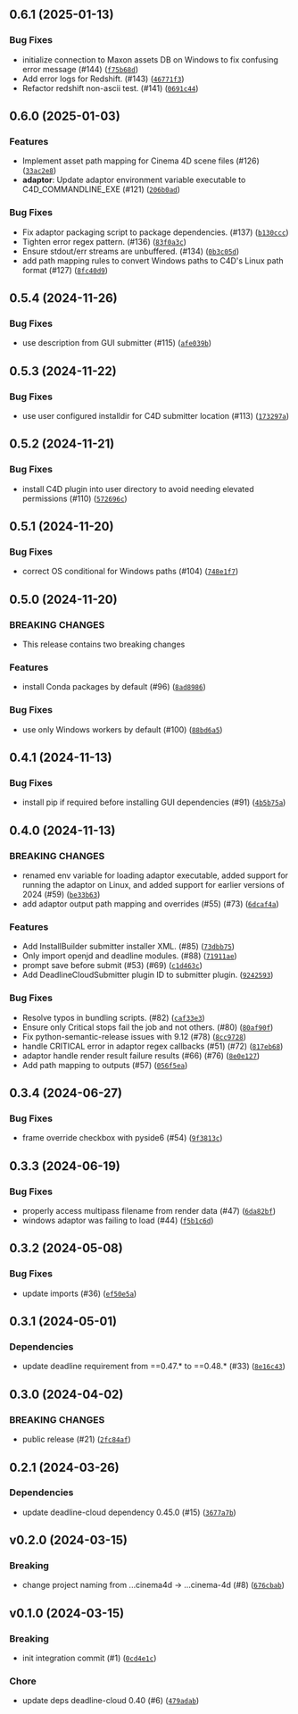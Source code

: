 ## 0.6.1 (2025-01-13)



### Bug Fixes
* initialize connection to Maxon assets DB on Windows to fix confusing error message (#144) ([`f75b68d`](https://github.com/aws-deadline/deadline-cloud-for-cinema-4d/commit/f75b68d00ea029723fe573df40b3b78b3adf92fd))
* Add error logs for Redshift. (#143) ([`46771f3`](https://github.com/aws-deadline/deadline-cloud-for-cinema-4d/commit/46771f333f4c70acc1dfe362a5da55bc321b4e13))
* Refactor redshift non-ascii test. (#141) ([`0691c44`](https://github.com/aws-deadline/deadline-cloud-for-cinema-4d/commit/0691c444df7576a4256c7662e6e6c8b48e1f8ea1))

## 0.6.0 (2025-01-03)


### Features
* Implement asset path mapping for Cinema 4D scene files (#126) ([`33ac2e8`](https://github.com/aws-deadline/deadline-cloud-for-cinema-4d/commit/33ac2e8c298ac7902b1bdc1c5db87397816e1228))
* **adaptor**: Update adaptor environment variable executable to C4D_COMMANDLINE_EXE (#121) ([`206b0ad`](https://github.com/aws-deadline/deadline-cloud-for-cinema-4d/commit/206b0add6bd93ab2587508a075b350e53f1f69f1))

### Bug Fixes
* Fix adaptor packaging script to package dependencies. (#137) ([`b130ccc`](https://github.com/aws-deadline/deadline-cloud-for-cinema-4d/commit/b130cccfba780a5ac540a118feb38c316790c45b))
* Tighten error regex pattern. (#136) ([`83f0a3c`](https://github.com/aws-deadline/deadline-cloud-for-cinema-4d/commit/83f0a3c59414fc2c7f440582fdadccb1501b2f4a))
* Ensure stdout/err streams are unbuffered. (#134) ([`0b3c05d`](https://github.com/aws-deadline/deadline-cloud-for-cinema-4d/commit/0b3c05d5c724c63c3a735698e31834b91dbb55e8))
* add path mapping rules to convert Windows paths to C4D's Linux path format (#127) ([`8fc40d9`](https://github.com/aws-deadline/deadline-cloud-for-cinema-4d/commit/8fc40d9cbbd87a9da593d96b11b0d2bf4b6cc406))

## 0.5.4 (2024-11-26)



### Bug Fixes
* use description from GUI submitter (#115) ([`afe039b`](https://github.com/aws-deadline/deadline-cloud-for-cinema-4d/commit/afe039b52430abe9c8e2ecddc9bda97466ac8f81))

## 0.5.3 (2024-11-22)



### Bug Fixes
* use user configured installdir for C4D submitter location (#113) ([`173297a`](https://github.com/aws-deadline/deadline-cloud-for-cinema-4d/commit/173297a4918c87386cf7e16b6fa1aa7817239294))

## 0.5.2 (2024-11-21)



### Bug Fixes
* install C4D plugin into user directory to avoid needing elevated permissions (#110) ([`572696c`](https://github.com/aws-deadline/deadline-cloud-for-cinema-4d/commit/572696cfec82ffcf9acf2e2e80c29c8a2915fc69))

## 0.5.1 (2024-11-20)



### Bug Fixes
* correct OS conditional for Windows paths (#104) ([`748e1f7`](https://github.com/aws-deadline/deadline-cloud-for-cinema-4d/commit/748e1f7e24669112f3d9902508aebb12872e036a))

## 0.5.0 (2024-11-20)

### BREAKING CHANGES
* This release contains two breaking changes

### Features
* install Conda packages by default (#96) ([`8ad8986`](https://github.com/aws-deadline/deadline-cloud-for-cinema-4d/commit/8ad8986c6bb073cb572b176b87e85cecd6b091b4))

### Bug Fixes
* use only Windows workers by default (#100) ([`88bd6a5`](https://github.com/aws-deadline/deadline-cloud-for-cinema-4d/commit/88bd6a5c14aa0996ed04cfff452b925d44d17f1c))

## 0.4.1 (2024-11-13)



### Bug Fixes
* install pip if required before installing GUI dependencies (#91) ([`4b5b75a`](https://github.com/aws-deadline/deadline-cloud-for-cinema-4d/commit/4b5b75af991c94f033bae84ceb061d4d0f1a278a))

## 0.4.0 (2024-11-13)

### BREAKING CHANGES
* renamed env variable for loading adaptor executable, added support for running the adaptor on Linux, and added support for earlier versions of 2024 (#59) ([`be33b63`](https://github.com/aws-deadline/deadline-cloud-for-cinema-4d/commit/be33b63860a2d078f2802766d6eb5ce567c05aba))
* add adaptor output path mapping and overrides (#55) (#73) ([`6dcaf4a`](https://github.com/aws-deadline/deadline-cloud-for-cinema-4d/commit/6dcaf4a35dfb6704bdb4c04b78e76e2e36a43349))

### Features
* Add InstallBuilder submitter installer XML. (#85) ([`73dbb75`](https://github.com/aws-deadline/deadline-cloud-for-cinema-4d/commit/73dbb7518c04b8d443849f57e9461b4cf14c4d2e))
* Only import openjd and deadline modules. (#88) ([`71911ae`](https://github.com/aws-deadline/deadline-cloud-for-cinema-4d/commit/71911ae1394203fea36875b1350e4cb4a67470d1))
* prompt save before submit (#53) (#69) ([`c1d463c`](https://github.com/aws-deadline/deadline-cloud-for-cinema-4d/commit/c1d463c6c57fdd95c2a3d4e58d024ba3ad58a693))
* Add DeadlineCloudSubmitter plugin ID to submitter plugin. ([`9242593`](https://github.com/aws-deadline/deadline-cloud-for-cinema-4d/commit/9242593455c70ce06cacec94d84839bf957a47cc))

### Bug Fixes
* Resolve typos in bundling scripts. (#82) ([`caf33e3`](https://github.com/aws-deadline/deadline-cloud-for-cinema-4d/commit/caf33e3ac3136c311c18069c2fa78628fcddbcfc))
* Ensure only Critical stops fail the job and not others. (#80) ([`80af90f`](https://github.com/aws-deadline/deadline-cloud-for-cinema-4d/commit/80af90fbf2fe75c4866b26abc8cea5ba66f974ef))
* Fix python-semantic-release issues with 9.12 (#78) ([`8cc9728`](https://github.com/aws-deadline/deadline-cloud-for-cinema-4d/commit/8cc9728c52e2e6ea83b2871887299f01124889ff))
* handle CRITICAL error in adaptor regex callbacks (#51) (#72) ([`817eb68`](https://github.com/aws-deadline/deadline-cloud-for-cinema-4d/commit/817eb68346f165de974dca55033837a07548884b))
* adaptor handle render result failure results (#66) (#76) ([`8e0e127`](https://github.com/aws-deadline/deadline-cloud-for-cinema-4d/commit/8e0e1277dd15faa0a8784c95b0fcb43b0505236d))
* Add path mapping to outputs (#57) ([`056f5ea`](https://github.com/aws-deadline/deadline-cloud-for-cinema-4d/commit/056f5ea931b78eea0e21024e192179c7f5d871d8))

## 0.3.4 (2024-06-27)



### Bug Fixes
* frame override checkbox with pyside6 (#54) ([`9f3813c`](https://github.com/aws-deadline/deadline-cloud-for-cinema-4d/commit/9f3813c65451f073cea4d256817dd2f927b906c0))

## 0.3.3 (2024-06-19)



### Bug Fixes
* properly access multipass filename from render data (#47) ([`6da82bf`](https://github.com/aws-deadline/deadline-cloud-for-cinema-4d/commit/6da82bf511b4af364b047fd22f678c63230acf92))
* windows adaptor was failing to load (#44) ([`f5b1c6d`](https://github.com/aws-deadline/deadline-cloud-for-cinema-4d/commit/f5b1c6d76c40811a78cd14cd822872fd47f93488))

## 0.3.2 (2024-05-08)



### Bug Fixes
* update imports (#36) ([`ef50e5a`](https://github.com/aws-deadline/deadline-cloud-for-cinema-4d/commit/ef50e5ae7745addcb601b7dc7d91304a4d307dff))

## 0.3.1 (2024-05-01)

### Dependencies
* update deadline requirement from ==0.47.* to ==0.48.* (#33) ([`8e16c43`](https://github.com/aws-deadline/deadline-cloud-for-cinema-4d/commit/8e16c437872e81162a79ba2c220397cc180deddb))


## 0.3.0 (2024-04-02)

### BREAKING CHANGES
* public release (#21) ([`2fc84af`](https://github.com/aws-deadline/deadline-cloud-for-cinema-4d/commit/2fc84affe0206687d08915c8301f0cbd8882f075))



## 0.2.1 (2024-03-26)

### Dependencies
* update deadline-cloud dependency 0.45.0 (#15) ([`3677a7b`](https://github.com/aws-deadline/deadline-cloud-for-cinema-4d/pull/15/commits/3677a7b7e1e73939ecae6987fbdc4bc4842c38ec))

## v0.2.0 (2024-03-15)

### Breaking
* change project naming from ...cinema4d -&gt; ...cinema-4d (#8) ([`676cbab`](https://github.com/aws-deadline/deadline-cloud-for-cinema-4d/commit/676cbab3b6fb10054d4e9c987c137aa40736921f))

## v0.1.0 (2024-03-15)

### Breaking
* init integration commit (#1) ([`0cd4e1c`](https://github.com/aws-deadline/deadline-cloud-for-cinema-4d/commit/0cd4e1ccab0398090e3878f9c27123acf00748df))

### Chore
* update deps deadline-cloud 0.40 (#6) ([`479adab`](https://github.com/aws-deadline/deadline-cloud-for-cinema-4d/commit/479adab182a2072d002ad960e1e32c91cf3dfa07))

